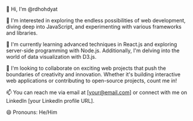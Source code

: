 👋 Hi, I'm @rdhohdyat

👀 I'm interested in exploring the endless possibilities of web development, diving deep into JavaScript, and experimenting with various frameworks and libraries.

🌱 I'm currently learning advanced techniques in React.js and exploring server-side programming with Node.js. Additionally, I'm delving into the world of data visualization with D3.js.

💞️ I'm looking to collaborate on exciting web projects that push the boundaries of creativity and innovation. Whether it's building interactive web applications or contributing to open-source projects, count me in!

📫 You can reach me via email at [your@email.com] or connect with me on LinkedIn [your LinkedIn profile URL].

😄 Pronouns: He/Him
